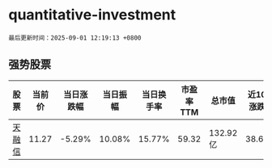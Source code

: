 # quantitative-investment

`最后更新时间：2025-09-01 12:19:13 +0800`

## 强势股票

|股票|当前价|当日涨跌幅|当日振幅|当日换手率|市盈率TTM|总市值|近10日涨跌幅|
|----|----|----|----|----|----|----|----|
|[天融信](https://xueqiu.com/S/SZ002212)|11.27|-5.29%|10.08%|15.77%|59.32|132.92亿|38.62%|
